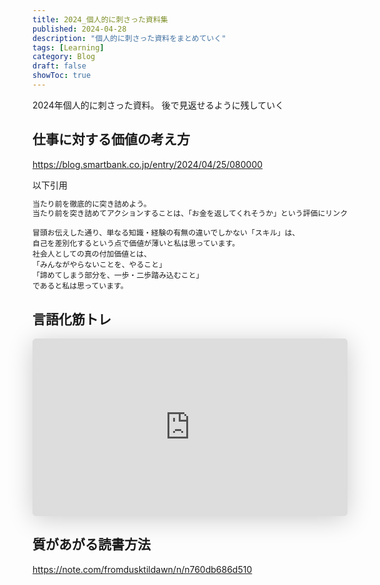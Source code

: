 ```yaml
---
title: 2024_個人的に刺さった資料集
published: 2024-04-28
description: "個人的に刺さった資料をまとめていく"
tags: [Learning]
category: Blog
draft: false
showToc: true
---
```


2024年個人的に刺さった資料。
後で見返せるように残していく
<!--toc-->


## 仕事に対する価値の考え方
https://blog.smartbank.co.jp/entry/2024/04/25/080000  

以下引用
```md
当たり前を徹底的に突き詰めよう。
当たり前を突き詰めてアクションすることは、「お金を返してくれそうか」という評価にリンクする`
```

```
冒頭お伝えした通り、単なる知識・経験の有無の違いでしかない「スキル」は、
自己を差別化するという点で価値が薄いと私は思っています。 
社会人としての真の付加価値とは、
「みんながやらないことを、やること」
「諦めてしまう部分を、一歩・二歩踏み込むこと」
であると私は思っています。
```

## 言語化筋トレ
<iframe class="speakerdeck-iframe" frameborder="0" src="https://speakerdeck.com/player/4439e12d05dc4a5d9944c84f3bc0ca29" title="プロダクトの価値を最大化する「言語化筋トレ」のすすめ / &quot;Verbalizing muscle training” to maximize the value of products" allowfullscreen="true" style="border: 0px; background: padding-box padding-box rgba(0, 0, 0, 0.1); margin: 0px; padding: 0px; border-radius: 6px; box-shadow: rgba(0, 0, 0, 0.2) 0px 5px 40px; width: 100%; height: auto; aspect-ratio: 560 / 315;" data-ratio="1.7777777777777777"></iframe>

## 質があがる読書方法
https://note.com/fromdusktildawn/n/n760db686d510

